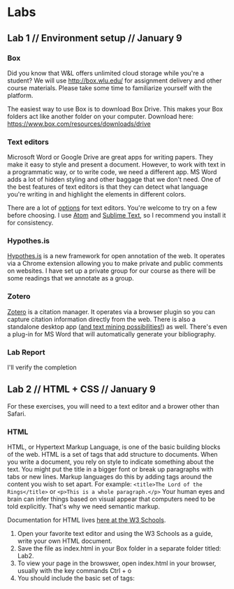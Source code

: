 # Labs

## Lab 1 // Environment setup // January 9

### Box
Did you know that W&L offers unlimited cloud storage while you're a student? We will use http://box.wlu.edu/ for assignment delivery and other course materials. Please take some time to familiarize yourself with the platform.

The easiest way to use Box is to download Box Drive. This makes your Box folders act like another folder on your computer. Download here: https://www.box.com/resources/downloads/drive

### Text editors
Microsoft Word or Google Drive are great apps for writing papers. They make it easy to style and present a document. However, to work with text in a programmatic way, or to write code, we need a different app. MS Word adds a lot of hidden styling and other baggage that we don't need. One of the best features of text editors is that they can detect what language you're writing in and highlight the elements in different colors.

There are a lot of [options](http://lifehacker.com/five-best-text-editors-1564907215) for text editors. You're welcome to try on a few before choosing. I use [Atom](http://atom.io/) and [Sublime Text](https://www.sublimetext.com/), so I recommend you install it for consistency.

### Hypothes.is
[Hypothes.is](https://hypothes.is/) is a new framework for open annotation of the web. It operates via a Chrome extension allowing you to make private and public comments on websites. I have set up a private group for our course as there will be some readings that we annotate as a group.

### Zotero
[Zotero](https://www.zotero.org/) is a citation manager. It operates via a browser plugin so you can capture citation information directly from the web. There is also a standalone desktop app ([and text mining possibilities!](http://papermachines.org/)) as well. There's even a plug-in for MS Word that will automatically generate your bibliography.

### Lab Report
I'll verify the completion 

## Lab 2 // HTML + CSS // January 9
For these exercises, you will need to a text editor and a brower other than Safari. 

### HTML
HTML, or Hypertext Markup Language, is one of the basic building blocks of the web. HTML is a set of tags that add structure to documents. When you write a document, you rely on style to indicate something about the text. You might put the title in a bigger font or break up paragraphs with tabs or new lines. Markup languages do this by adding tags around the content you wish to set apart. For example: ```<title>The Lord of the Rings</title>``` or ```<p>This is a whole paragraph.</p>``` Your human eyes and brain can infer things based on visual appear that computers need to be told explicitly. That's why we need semantic markup.

Documentation for HTML lives [here at the W3 Schools](http://www.w3schools.com/html/).

1. Open your favorite text editor and using the W3 Schools as a guide, write your own HTML document.
2. Save the file as index.html in your Box folder in a separate folder titled: Lab2. 
3. To view your page in the browswer, open index.html in your browser, usually with the key commands Ctrl + o
4. You should include the basic set of tags: <html> <head> <title> <body>
5. Add five additional types of tags to the body of your HTML document, including a table.
6. Add an additional HTML page and link the two pages.


### CSS 
Our next building block of the web is CSS, or Cascading Style Sheets. HTML structures your webpage, but you need something else to add the pretty colors and images. CSS has a different syntax than HTML. First you identify the HTML tag, then you declare the styles you wish to apply. ```title {color: red;}```

See some basic CSS at the [W3 Schools CSS tutorial](http://www.w3schools.com/css/default.asp).

1. Create a separate CSS document and save it as style.css in the same folder you created for the HTML activity.
2. Link the style.css file to your HTML document. Consult the W3 Schools to figure out how to do this.
3. Add a background color.
4. Change the border on your table.
5. Add style to your links when you hover over them.

### Lab Report
All your HTML and CSS documents should be saved to Box by class time on Thursday the 11th. 

## Lab 3 // Command line 
Most of us interact with our computers or phones through highly visual interfaces. We know what button to press because of the stylized image representing it. We understand what it means when a website has a blue "f" or when a friend sends a thumbs-up emoji. Your computer, regardless of operating system, wants to interact with you via visual cues. We call these Graphical User Interfaces aka GUI (pronounced gooey).

But there's another way. You can interact with your computer entirely via text commands through something called a Command Line Interface or CLI. When you see a hacker typing green text into a black box in a movie, they're using the command line. But the command line isn't just for hacking.

**Why then?**
* The command line gives you power. It frees you from a lot of clicking and lets you inhabit a world where your computer does exactly what you say.
* The command line lets you script and automate tasks and processes. It lets you perform the same set of actions on a one file or on many files many times over.
* The command line is often used for installing and running DH tools.
* The command line is a helpful tool for inspecting and altering data.

**How:**

If you're on a Mac, search for an app called Terminal.

If you're on Windows, open cmd.exe or Powershell.

https://xkcd.com/934/

**Learn:**

There are a lot of resources for learning the command line. We'll be using [The Command Line Crash Course](https://learnrubythehardway.org/book/appendixa.html) in this class.

Programming Historian offers [Intro to the Bash Command Line](http://programminghistorian.org/lessons/intro-to-bash) and [Intro to Powershell](http://programminghistorian.org/lessons/intro-to-powershell).

Scholars' Lab has a great [tutorial](http://praxis.scholarslab.org/resources/bash/).

### Lab Report
1. Type ```history``` in the command line. 
2. Copy and paste the results to a text file.
3. Save as lab3.txt in Box.


## Lab 4 // Metadata! // January 25
Time to practice writing metadata! I will bring a selection of physical and digital objects for you to describe. 

1. Open this [form](https://docs.google.com/forms/d/e/1FAIpQLSfKjQnI9kcDheU7-d7kDV2Hf_scm6KrUkiNP59ykD8oqlgz_A/viewform?usp=sf_link). 
2. Select an item. When you're finished, move on to another.
3. Work individually to fill out one form entry for each item. You may have to do some research to find out more information. Pay attention to the kinds of searches or words you use and note that in the form.
4. Include your initials to receive credit for this lab.
5. [Results](https://docs.google.com/spreadsheets/d/1aWf_pxCjuToYYAmuTjhtuOX4InKlTWz3Qo5BmYKNDaY/edit?usp=sharing)
 
 
 ### Dublin Core 
* Item number - the number I've written on a slip of paper to identify the item.
* Title - A name given to the resource.
* Creator - An entity primarily responsible for making the resource. 
* Subject - The topic of the resource. 
* Description - A summary or accounty of the resource.
* Publisher - entity responsible for making the resource available.
* Contributor - An entity responsible for making contributions to the resource. 
* Date - when the item was created/published
* Type - the nature or genre
* Format - details about the physical/digital format
* Identifier - is there a unique identifier?
* Source - did this resource come from somewhere?
* Language - Primary language of the material.
* Relation - are there related resources?
* Coverage - spatial or temporal
* Rights - Information about rights held in and over the resource, usually copyright.

## Lab 5 // Glitch art! // February 8
[Glitch art](https://www.youtube.com/watch?v=gr0yiOyvas4) is a thing.

1. Find an image online or on your computer and add a COPY to your Box folder. 
2. Make a couple copies of the image so you'll have a master file to work with.
3. In Finder or File Explorer, change the file extension to ```.txt```. 
4. Open the new ```.txt``` file in a text editor (Sublime, etc). 
5. Don't touch the top 10% of the text. This contains the header and will break the file.
6. Otherwise, go ahead and delete text, move it around, copy and paste, add new text, find and replace characters, etc. 
7. Save the file, then go back to the Finder and change the extension back to the original file time. Open the image now - what do you see? 
8. Make another piece of glitch art. This time, can you save a secret message in the image? 

[Image Glitch Tool](https://snorpey.github.io/jpg-glitch/) | [Tutorial on Databending and Glitch Art](https://critiquecollective.com/2014/03/13/tutorial-on-databending-and-glitch-art/)

### Lab Report
Two pieces of glitch art in your Box folder.


## Lab 6 // File types // February 8
Let's get to know the types of files that make up our every day digital lives. You'll work in small groups to do some research on the files that make up the following topics. It is okay to consult Wikipedia and other web-based sources, but keep a critical eye.  

1. Video (Youtube, Netflix, iMovie, Instagram, etc)
2. Gaming (console or web-based)
3. Images (JPG, GIF, BMP, PNG)
4. Music (MP3, OGG, WAV)
5. Text (PDF, Word doc, .txt, etc) 


* First, how do you interact with these types of files in your daily life? On what devices? Discuss. 
* Conduct a basic **inventory** of the types of files that are used in your topic. Be specific, what are the file extensions? 
* Which files types are open and which are proprietary? 
* What software do you need to open those files? Does that software cost money? What would happen if the owning company went away?
* Can you download the files? Can you edit them? Or are they locked in a container?
* Can you create glitch art with them?
* Are the files raw/loss-less or compressed?
* How much space does the average file take up? 
* Have these file types evolved over time? 
* Remember Owens? Can you find examples of 1) informational 2) artefactual or 3) folkloric file types? 

### Lab report
Create a shared doc in Box/docs-dh180 to collect your findings. 


## Lab 7 // Born Digital Collections // February 15
Time to actually look at some born digital collections! In groups, select one of the following:

* [Internet Archive](https://archive.org/)
* [Archive-it](https://archive-it.org)
* [Smithsonian](https://www.si.edu)
* [Library of Congress](https://www.loc.gov/collections/)
* [DocNow](http://docnow.io/)

1. First things first, tell me about the institution/group. Who are they? Or, who do they represent? 
2. Can you find the born digital collections? How easy was it? Do they use different terminology? 
3. What is their collection scope? That is, what type of topics do they cover? In what format? 
4. Can you find anything about their preservation strategy? 
5. What about METADATA? How well are the collections described? How easy is it figure out what the collection is about? 
6. What is the copyright situation? Can you find a rights statement?
7. Which collections do you find most interesting? Useful? Surprising? 

## Lab 8 // Twarc with Alyssa Collins

* [Worksheet](https://docs.google.com/document/d/1UAe1EzoU2HN8zQCIeikZPGTYPwGfTXXTIuxMa5c0W1M/edit?usp=sharing)
* [Twarc](http://github.com/docnow/twarc)
* Lab Report: save a copy of the Worksheet to our saved Box folder. Also save your HTML to your Box folder. 

## Lab 9 // March 15
* For one of your seeds, practice adding metadata. You'll be writing Dublin Core, which is the same standard we used in our first metadata activity. 
* You can find instructions here: https://support.archive-it.org/hc/en-us/articles/208332603-Add-edit-and-manage-your-metadata
* If you're unsure what to put in a field, add your question to the Boxnote "Metadata Questions." I'll use this list to help find answers and to develop shared standards. 
* Feel free to consult other sites/collections on Archive-it to see examples.
* Insert a link to the seed metadata on the Boxnote so I know what you worked on as your lab report. The format should look like this: https://partner.archive-it.org/1374/collections/10166/seeds/1537635/metadata
* I would also recommend working on your collection level metadata. You get to pick a picture! 




